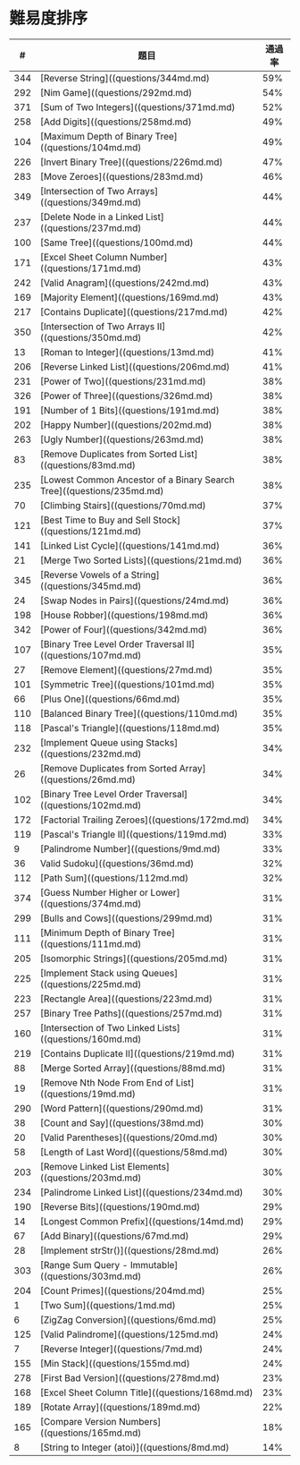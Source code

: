# 難易度排序
| #   | 題目                                                                | 通過率     | 
|-----|-----------------------------------------------------------------------|-----|
| 344 | [Reverse String]((questions/344md.md)                                 | 59% |
| 292 | [Nim Game]((questions/292md.md)                                       | 54% |
| 371 | [Sum of Two Integers]((questions/371md.md)                            | 52% |
| 258 | [Add Digits]((questions/258md.md)                                     | 49% |
| 104 | [Maximum Depth of Binary Tree]((questions/104md.md)                   | 49% |
| 226 | [Invert Binary Tree]((questions/226md.md)                             | 47% |
| 283 | [Move Zeroes]((questions/283md.md)                                    | 46% |
| 349 | [Intersection of Two Arrays]((questions/349md.md)                     | 44% |
| 237 | [Delete Node in a Linked List]((questions/237md.md)                   | 44% |
| 100 | [Same Tree]((questions/100md.md)                                      | 44% |
| 171 | [Excel Sheet Column Number]((questions/171md.md)                      | 43% |
| 242 | [Valid Anagram]((questions/242md.md)                                  | 43% |
| 169 | [Majority Element]((questions/169md.md)                               | 43% |
| 217 | [Contains Duplicate]((questions/217md.md)                             | 42% |
| 350 | [Intersection of Two Arrays II]((questions/350md.md)                  | 42% |
| 13  | [Roman to Integer]((questions/13md.md)                                | 41% |
| 206 | [Reverse Linked List]((questions/206md.md)                            | 41% |
| 231 | [Power of Two]((questions/231md.md)                                   | 38% |
| 326 | [Power of Three]((questions/326md.md)                                 | 38% |
| 191 | [Number of 1 Bits]((questions/191md.md)                               | 38% |
| 202 | [Happy Number]((questions/202md.md)                                   | 38% |
| 263 | [Ugly Number]((questions/263md.md)                                    | 38% |
| 83  | [Remove Duplicates from Sorted List]((questions/83md.md)              | 38% |
| 235 | [Lowest Common Ancestor of a Binary Search Tree]((questions/235md.md) | 38% |
| 70  | [Climbing Stairs]((questions/70md.md)                                 | 37% |
| 121 | [Best Time to Buy and Sell Stock]((questions/121md.md)                | 37% |
| 141 | [Linked List Cycle]((questions/141md.md)                              | 36% |
| 21  | [Merge Two Sorted Lists]((questions/21md.md)                          | 36% |
| 345 | [Reverse Vowels of a String]((questions/345md.md)                     | 36% |
| 24  | [Swap Nodes in Pairs]((questions/24md.md)                             | 36% |
| 198 | [House Robber]((questions/198md.md)                                   | 36% |
| 342 | [Power of Four]((questions/342md.md)                                  | 36% |
| 107 | [Binary Tree Level Order Traversal II]((questions/107md.md)           | 35% |
| 27  | [Remove Element]((questions/27md.md)                                  | 35% |
| 101 | [Symmetric Tree]((questions/101md.md)                                 | 35% |
| 66  | [Plus One]((questions/66md.md)                                        | 35% |
| 110 | [Balanced Binary Tree]((questions/110md.md)                           | 35% |
| 118 | [Pascal's Triangle]((questions/118md.md)                              | 35% |
| 232 | [Implement Queue using Stacks]((questions/232md.md)                   | 34% |
| 26  | [Remove Duplicates from Sorted Array]((questions/26md.md)             | 34% |
| 102 | [Binary Tree Level Order Traversal]((questions/102md.md)              | 34% |
| 172 | [Factorial Trailing Zeroes]((questions/172md.md)                      | 34% |
| 119 | [Pascal's Triangle II]((questions/119md.md)                           | 33% |
| 9   | [Palindrome Number]((questions/9md.md)                                | 33% |
| 36  | Valid Sudoku]((questions/36md.md)                                    | 32% |
| 112 | [Path Sum]((questions/112md.md)                                       | 32% |
| 374 | [Guess Number Higher or Lower]((questions/374md.md)                   | 31% |
| 299 | [Bulls and Cows]((questions/299md.md)                                 | 31% |
| 111 | [Minimum Depth of Binary Tree]((questions/111md.md)                   | 31% |
| 205 | [Isomorphic Strings]((questions/205md.md)                             | 31% |
| 225 | [Implement Stack using Queues]((questions/225md.md)                   | 31% |
| 223 | [Rectangle Area]((questions/223md.md)                                 | 31% |
| 257 | [Binary Tree Paths]((questions/257md.md)                              | 31% |
| 160 | [Intersection of Two Linked Lists]((questions/160md.md)               | 31% |
| 219 | [Contains Duplicate II]((questions/219md.md)                          | 31% |
| 88  | [Merge Sorted Array]((questions/88md.md)                              | 31% |
| 19  | [Remove Nth Node From End of List]((questions/19md.md)                | 31% |
| 290 | [Word Pattern]((questions/290md.md)                                   | 31% |
| 38  | [Count and Say]((questions/38md.md)                                   | 30% |
| 20  | [Valid Parentheses]((questions/20md.md)                               | 30% |
| 58  | [Length of Last Word]((questions/58md.md)                             | 30% |
| 203 | [Remove Linked List Elements]((questions/203md.md)                    | 30% |
| 234 | [Palindrome Linked List]((questions/234md.md)                         | 30% |
| 190 | [Reverse Bits]((questions/190md.md)                                   | 29% |
| 14  | [Longest Common Prefix]((questions/14md.md)                           | 29% |
| 67  | [Add Binary]((questions/67md.md)                                      | 29% |
| 28  | [Implement strStr()]((questions/28md.md)                              | 26% |
| 303 | [Range Sum Query - Immutable]((questions/303md.md)                    | 26% |
| 204 | [Count Primes]((questions/204md.md)                                   | 25% |
| 1   | [Two Sum]((questions/1md.md)                                          | 25% |
| 6   | [ZigZag Conversion]((questions/6md.md)                                | 25% |
| 125 | [Valid Palindrome]((questions/125md.md)                               | 24% |
| 7   | [Reverse Integer]((questions/7md.md)                                  | 24% |
| 155 | [Min Stack]((questions/155md.md)                                      | 24% |
| 278 | [First Bad Version]((questions/278md.md)                              | 23% |
| 168 | [Excel Sheet Column Title]((questions/168md.md)                       | 23% |
| 189 | [Rotate Array]((questions/189md.md)                                   | 22% |
| 165 | [Compare Version Numbers]((questions/165md.md)                        | 18% |
| 8   | [String to Integer (atoi)]((questions/8md.md)                         | 14% |